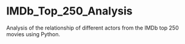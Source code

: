 # IMDb_Top_250_Analysis
Analysis of the relationship of different actors from the IMDb top 250 movies using Python.
